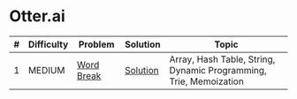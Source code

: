 # Otter.ai

| # | Difficulty | Problem | Solution | Topic |
|---|------------|---------|----------|--------|
| 1 | MEDIUM | [Word Break](https://leetcode.com/problems/word-break) | [Solution](../coding/algorithms/recursionAndBacktracking/WordBreak.java) | Array, Hash Table, String, Dynamic Programming, Trie, Memoization |
